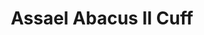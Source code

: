 ---
title: Assael Abacus II Cuff
description: |
  This Abacus II Cuff is the newest from the Essentials Collection. Thirteen Rows of moveable Cultured Akoya Pearls meticulously arranged to resemble the famous counting system.
specs: |
  8.5 - 9mm Akoya Cultured Pearls set in 18K Yellow Gold
images:
  - assael-abacus-ii-cuff.jpg
category: Essentials
order: 5
tags:
  - bracelets
---